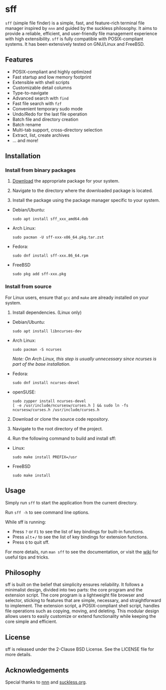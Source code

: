 # sff

`sff` (simple file finder) is a simple, fast, and feature-rich terminal file
manager inspired by `nnn` and guided by the suckless philosophy. It aims to 
provide a reliable, efficient, and user-friendly file management experience with 
high extensibility. `sff` is fully compatible with POSIX-compliant systems. It 
has been extensively tested on GNU/Linux and FreeBSD.


## Features

- POSIX-compliant and highly optimized
- Fast startup and low memory footprint
- Extensible with shell scripts
- Customizable detail columns
- Type-to-navigate
- Advanced search with `find`
- Fast file search with `fzf`
- Convenient temporary sudo mode
- Undo/Redo for the last file operation
- Batch file and directory creation
- Batch rename
- Multi-tab support, cross-directory selection
- Extract, list, create archives
- ... and more!


## Installation

### Install from binary packages
1. [Download](https://codeberg.org/sylphenix/sff/releases) the appropriate package for your system.

2. Navigate to the directory where the downloaded package is located.

3. Install the package using the package manager specific to your system.
- Debian/Ubuntu:
   ```
   sudo apt install sff_xxx_amd64.deb
   ```
- Arch Linux:
   ```
   sudo pacman -U sff-xxx-x86_64.pkg.tar.zst
   ```
- Fedora:
   ```
   sudo dnf install sff-xxx.86_64.rpm
   ```
- FreeBSD
   ```
   sudo pkg add sff-xxx.pkg
   ```

### Install from source
For Linux users, ensure that `gcc` and `make` are already installed on your system.  

1. Install dependencies. (Linux only)
- Debian/Ubuntu:
   ```
   sudo apt install libncurses-dev
   ```
- Arch Linux:
   ```
   sudo pacman -S ncurses
   ```
   *Note: On Arch Linux, this step is usually unnecessary since ncurses is part of the base installation.*

- Fedora:
   ```
   sudo dnf install ncurses-devel
   ```
- openSUSE:
   ```
   sudo zypper install ncurses-devel
   [ -e /usr/include/ncursesw/curses.h ] && sudo ln -fs ncursesw/curses.h /usr/include/curses.h
   ```

2. Download or clone the source code repository.

3. Navigate to the root directory of the project.

4. Run the following command to build and install sff:
- Linux:
   ```
   sudo make install PREFIX=/usr
   ```
- FreeBSD
   ```
   sudo make install
   ```

## Usage

Simply run `sff` to start the application from the current directory.

Run `sff -h` to see command line options.

While sff is running:
- Press `?` or `F1` to see the list of key bindings for built-in functions.
- Press `alt`+`/` to see the list of key bindings for extension functions.
- Press `Q` to quit sff.

For more details, run `man sff` to see the documentation, or visit the [wiki](https://codeberg.org/sylphenix/sff/wiki/Home) for useful tips and tricks.


## Philosophy
sff is built on the belief that simplicity ensures reliability. It follows a minimalist design, divided into two parts: the core program and the extension script. The core program is a lightweight file browser and selector, sticking to features that are simple, necessary, and straightforward to implement. The extension script, a POSIX-compliant shell script, handles file operations such as copying, moving, and deleting. This modular design allows users to easily customize or extend functionality while keeping the core simple and efficient.

## License

sff is released under the 2-Clause BSD License. See the LICENSE file for more details.

## Acknowledgements

Special thanks to [nnn](https://github.com/jarun/nnn) and [suckless.org](https://suckless.org).
